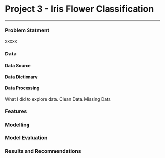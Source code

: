 # Project 3 - Iris Flower Classification

---

### Problem Statment

xxxxx

### Data

#### Data Source

#### Data Dictionary

#### Data Processing

What I did to explore data.
Clean Data.
Missing Data.

### Features

### Modelling

### Model Evaluation

### Results and Recommendations
